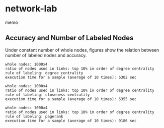 # network-lab
memo
## Accuracy and Number of Labeled Nodes
Under constant number of whole nodes, figures show the relation between number of labeled nodes and accuracy.
```
whole nodes: 1000x4
ratio of nodes used in links: top 10% in order of degree centrality
rule of labeling: degree centrality
execution time for a sample (average of 10 times): 6302 sec
```
```
whole nodes: 1000x4
ratio of nodes used in links: top 10% in order of degree centrality
rule of labeling: closeness centrality
execution time for a sample (average of 10 times): 6355 sec
```
```
whole nodes: 1000x4
ratio of nodes used in links: top 10% in order of degree centrality
rule of labeling: pagerank
execution time for a sample (average of 10 times): 9186 sec
```

